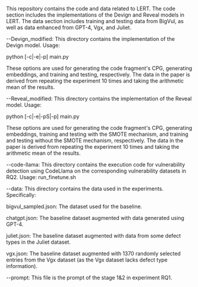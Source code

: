This repository contains the code and data related to LERT. The code section includes the implementations of the Devign and Reveal models in LERT. The data section includes training and testing data from BigVul, as well as data enhanced from GPT-4, Vgx, and Juliet.

--Devign_modified:
This directory contains the implementation of the Devign model. Usage:

python [-c|-e|-p] main.py

These options are used for generating the code fragment's CPG, generating embeddings, and training and testing, respectively. The data in the paper is derived from repeating the experiment 10 times and taking the arithmetic mean of the results.

--Reveal_modified:
This directory contains the implementation of the Reveal model. Usage:

python [-c|-e|-pS|-p] main.py

These options are used for generating the code fragment's CPG, generating embeddings, training and testing with the SMOTE mechanism, and training and testing without the SMOTE mechanism, respectively. The data in the paper is derived from repeating the experiment 10 times and taking the arithmetic mean of the results.

--code-llama:
This directory contains the execution code for vulnerability detection using CodeLlama on the corresponding vulnerability datasets in RQ2. Usage:
run_finetune.sh

--data:
This directory contains the data used in the experiments. Specifically:

bigvul_sampled.json: The dataset used for the baseline.

chatgpt.json: The baseline dataset augmented with data generated using GPT-4.

juliet.json: The baseline dataset augmented with data from some defect types in the Juliet dataset.

vgx.json: The baseline dataset augmented with 1370 randomly selected entries from the Vgx dataset (as the Vgx dataset lacks defect type information).

--prompt:
This file is the prompt of the stage 1&2 in experiment RQ1.
